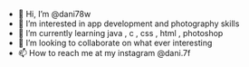 - 👋 Hi, I’m @dani78w
- 👀 I’m interested in app development and photography skills 
- 🌱 I’m currently learning java , c , css , html , photoshop
- 💞️ I’m looking to collaborate on what ever interesting 
- 📫 How to reach me at my instagram @dani.7f
